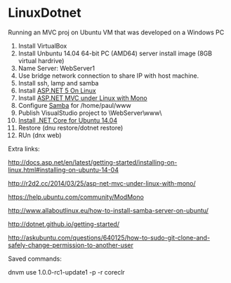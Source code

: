 # LinuxDotnet
Running an MVC proj on Ubuntu VM that was developed on a Windows PC

1. Install VirtualBox
1. Install Unbuntu 14.04 64-bit PC (AMD64) server install image (8GB virtual hardrive)
1. Name Server: WebServer1
1. Use bridge network connection to share IP with host machine.
1. Install ssh, lamp and samba
1. Install [ASP.NET 5 On Linux](http://docs.asp.net/en/latest/getting-started/installing-on-linux.html#installing-on-ubuntu-14-04)
1. Install [ASP.NET MVC under Linux with Mono](http://r2d2.cc/2014/03/25/asp-net-mvc-under-linux-with-mono/)
1. Configure [Samba](http://www.allaboutlinux.eu/how-to-install-samba-server-on-ubuntu/) for /home/paul/www 
1. Publish VisualStudio project to \\WebServer\www\ 
1. [Install .NET Core for Ubuntu 14.04](http://dotnet.github.io/getting-started/)
1. Restore (dnu restore/dotnet restore)
1. RUn (dnx web)



Extra links:

http://docs.asp.net/en/latest/getting-started/installing-on-linux.html#installing-on-ubuntu-14-04

http://r2d2.cc/2014/03/25/asp-net-mvc-under-linux-with-mono/

https://help.ubuntu.com/community/ModMono

http://www.allaboutlinux.eu/how-to-install-samba-server-on-ubuntu/

http://dotnet.github.io/getting-started/

http://askubuntu.com/questions/640125/how-to-sudo-git-clone-and-safely-change-permission-to-another-user

Saved commands:

dnvm use 1.0.0-rc1-update1 -p -r coreclr

